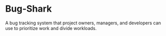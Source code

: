 # Bug-Shark
A bug tracking system that project owners, managers, and developers can use to prioritize work and divide workloads.